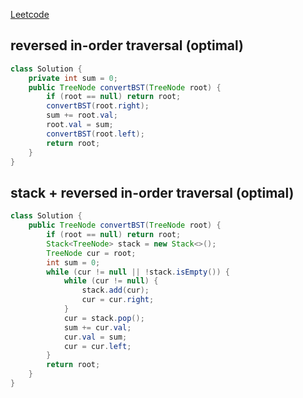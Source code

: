 [Leetcode](https://leetcode.com/problems/convert-bst-to-greater-tree/)

## reversed in-order traversal (optimal)
```java
class Solution {
    private int sum = 0;
    public TreeNode convertBST(TreeNode root) {
        if (root == null) return root;
        convertBST(root.right);
        sum += root.val;
        root.val = sum;
        convertBST(root.left);
        return root;
    }
}
```

## stack + reversed in-order traversal (optimal)
```java
class Solution {
    public TreeNode convertBST(TreeNode root) {
        if (root == null) return root;
        Stack<TreeNode> stack = new Stack<>();
        TreeNode cur = root;
        int sum = 0;
        while (cur != null || !stack.isEmpty()) {
            while (cur != null) {
                stack.add(cur);
                cur = cur.right;
            }
            cur = stack.pop();
            sum += cur.val;
            cur.val = sum;
            cur = cur.left;
        }
        return root;
    }
}
```
